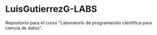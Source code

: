 # LuisGutierrezG-LABS
Repositorio para el curso "Laboratorio de programación científica para ciencia de datos".
